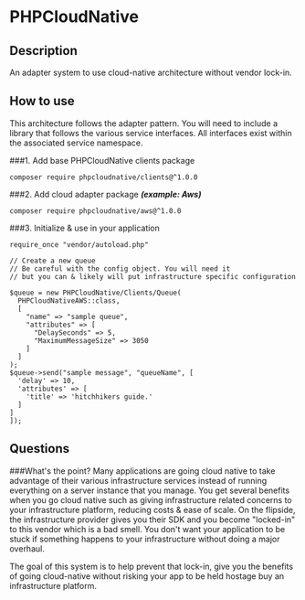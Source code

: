 # PHPCloudNative

## Description
An adapter system to use cloud-native architecture without vendor lock-in.


## How to use
This architecture follows the adapter pattern. You will need to include a library that follows the various service interfaces.
All interfaces exist within the associated service namespace.

###1. Add base PHPCloudNative clients package

```composer require phpcloudnative/clients@^1.0.0 ```

###2. Add cloud adapter package 
***(example: Aws)***

```composer require phpcloudnative/aws@^1.0.0 ```

###3. Initialize & use in your application

```
require_once "vendor/autoload.php"

// Create a new queue
// Be careful with the config object. You will need it
// but you can & likely will put infrastructure specific configuration

$queue = new PHPCloudNative/Clients/Queue(
  PHPCloudNativeAWS::class,
  [
    "name" => "sample queue",
    "attributes" => [
      "DelaySeconds" => 5,
      "MaximumMessageSize" => 3050
    ]
  ]
);
$queue->send("sample message", "queueName", [
  'delay' => 10,
  'attributes' => [
    'title' => 'hitchhikers guide.'
  ]
]
]);
```

## Questions
###What's the point?
Many applications are going cloud native to take advantage of their various infrastructure services instead of running everything on a server instance that you manage. You get several benefits when you go cloud native such as giving infrastructure related concerns to your infrastructure platform, reducing costs & ease of scale. On the flipside, the infrastructure provider gives you their SDK and you become "locked-in" to this vendor which is a bad smell. You don't want your application to be stuck if something happens to your infrastructure without doing a major overhaul.

The goal of this system is to help prevent that lock-in, give you the benefits of going cloud-native without risking your app to be held hostage buy an infrastructure platform.